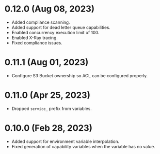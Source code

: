 # 0.12.0 (Aug 08, 2023)
* Added compliance scanning.
* Added support for dead letter queue capabilities.
* Enabled concurrency execution limit of 100.
* Enabled X-Ray tracing.
* Fixed compliance issues.

# 0.11.1 (Aug 01, 2023)
* Configure S3 Bucket ownership so ACL can be configured properly.

# 0.11.0 (Apr 25, 2023)
* Dropped `service_` prefix from variables.

# 0.10.0 (Feb 28, 2023)
* Added support for environment variable interpolation.
* Fixed generation of capability variables when the variable has no value.
